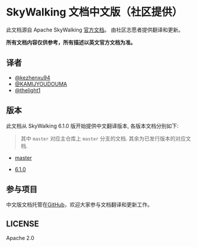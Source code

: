 # SkyWalking 文档中文版（社区提供）
此文档源自 Apache SkyWalking [官方文档](https://github.com/apache/skywalking/blob/master/docs/README.md)。
由社区志愿者提供翻译和更新。

**所有文档内容仅供参考，所有描述以英文官方文档为准。**

## 译者
- [@kezhenxu94](https://github.com/kezhenxu94)
- [@KAMIJYOUDOUMA](https://github.com/KAMIJYOUDOUMA)
- [@thelight1](https://github.com/thelight1)

## 版本
此文档从 SkyWalking 6.1.0 版开始提供中文翻译版本, 各版本文档分别如下:

> 其中 `master` 对应主仓库上 `master` 分支的文档. 其余为已发行版本的对应文档.

- [master](zh/master/README.md)

- [6.1.0](zh/6.1.0/README.md)

## 参与项目
中文版文档托管在[GitHub](https://skyapm.github.io/document-cn-translation-of-skywalking/)，欢迎大家参与文档翻译和更新工作。

## LICENSE
Apache 2.0
